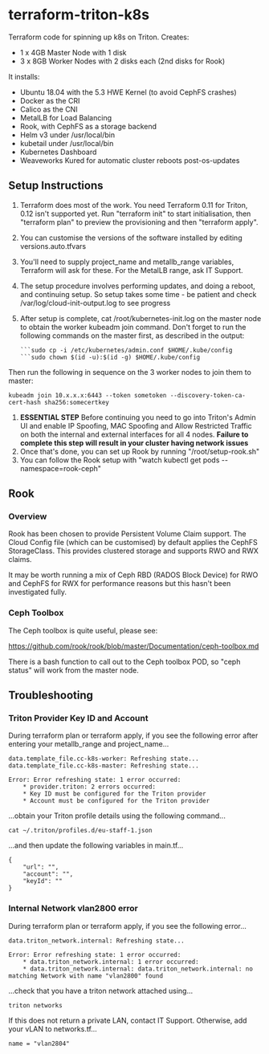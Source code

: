 # terraform-triton-k8s
Terraform code for spinning up k8s on Triton. Creates:

- 1 x 4GB Master Node with 1 disk
- 3 x 8GB Worker Nodes with 2 disks each (2nd disks for Rook)

It installs:

- Ubuntu 18.04 with the 5.3 HWE Kernel (to avoid CephFS crashes)
- Docker as the CRI
- Calico as the CNI
- MetalLB for Load Balancing
- Rook, with CephFS as a storage backend
- Helm v3 under /usr/local/bin
- kubetail under /usr/local/bin
- Kubernetes Dashboard
- Weaveworks Kured for automatic cluster reboots post-os-updates

## Setup Instructions

1. Terraform does most of the work. You need Terraform 0.11 for Triton, 0.12 isn't supported yet. Run "terraform init" to start initialisation, then "terraform plan" to preview the provisioning and then "terraform apply".
1. You can customise the versions of the software installed by editing versions.auto.tfvars
1. You'll need to supply project_name and metallb_range variables, Terraform will ask for these. For the MetalLB range, ask IT Support.
1. The setup procedure involves performing updates, and doing a reboot, and continuing setup. So setup takes some time - be patient and check /var/log/cloud-init-output.log to see progress
1. After setup is complete, cat /root/kubernetes-init.log on the master node to obtain the worker kubeadm join command. Don't forget to run the following commands on the master first, as described in the output:

    ```mkdir -p $HOME/.kube
    ```sudo cp -i /etc/kubernetes/admin.conf $HOME/.kube/config
    ```sudo chown $(id -u):$(id -g) $HOME/.kube/config

Then run the following in sequence on the 3 worker nodes to join them to master:

    kubeadm join 10.x.x.x:6443 --token sometoken --discovery-token-ca-cert-hash sha256:somecertkey

1. **ESSENTIAL STEP** Before continuing you need to go into Triton's Admin UI and enable IP Spoofing, MAC Spoofing and Allow Restricted Traffic on both the internal and external interfaces for all 4 nodes. **Failure to complete this step will result in your cluster having network issues**
1. Once that's done, you can set up Rook by running "/root/setup-rook.sh"
1. You can follow the Rook setup with "watch kubectl get pods --namespace=rook-ceph"

## Rook

### Overview
Rook has been chosen to provide Persistent Volume Claim support. The Cloud Config file (which can be customised) by default applies the CephFS StorageClass. This provides clustered storage and supports RWO and RWX claims.

It may be worth running a mix of Ceph RBD (RADOS Block Device) for RWO and CephFS for RWX for performance reasons but this hasn't been investigated fully.

### Ceph Toolbox

The Ceph toolbox is quite useful, please see:

https://github.com/rook/rook/blob/master/Documentation/ceph-toolbox.md

There is a bash function to call out to the Ceph toolbox POD, so "ceph status" will work from the master node.

## Troubleshooting

### Triton Provider Key ID and Account

During terraform plan or terraform apply, if you see the following error after entering your metallb_range and project_name...

    data.template_file.cc-k8s-worker: Refreshing state...
    data.template_file.cc-k8s-master: Refreshing state...

    Error: Error refreshing state: 1 error occurred:
	    * provider.triton: 2 errors occurred:
	    * Key ID must be configured for the Triton provider
	    * Account must be configured for the Triton provider

...obtain your Triton profile details using the following command...

    cat ~/.triton/profiles.d/eu-staff-1.json

...and then update the following variables in main.tf...

    {
        "url": "",
        "account": "",
        "keyId": ""
    }

### Internal Network vlan2800 error

During terraform plan or terraform apply, if you see the following error...

    data.triton_network.internal: Refreshing state...

    Error: Error refreshing state: 1 error occurred:
	    * data.triton_network.internal: 1 error occurred:
	    * data.triton_network.internal: data.triton_network.internal: no matching Network with name "vlan2800" found
	
...check that you have a triton network attached using...

    triton networks

If this does not return a private LAN, contact IT Support. Otherwise, add your vLAN to networks.tf...

    name = "vlan2804"
